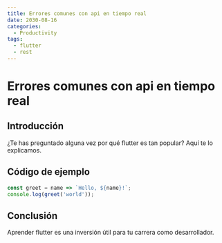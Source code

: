 ```yaml
---
title: Errores comunes con api en tiempo real
date: 2030-08-16
categories:
  - Productivity
tags:
  - flutter
  - rest
---
```


# Errores comunes con api en tiempo real

## Introducción

¿Te has preguntado alguna vez por qué flutter es tan popular? Aquí te lo explicamos.

## Código de ejemplo

```javascript
const greet = name => `Hello, ${name}!`;
console.log(greet('world'));
```

## Conclusión

Aprender flutter es una inversión útil para tu carrera como desarrollador.